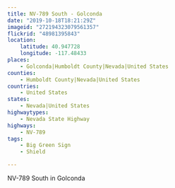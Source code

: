 ```yaml
---
title: NV-789 South - Golconda
date: "2019-10-18T18:21:29Z"
imageid: "272194323079561357"
flickrid: "48981395843"
location:
    latitude: 40.947728
    longitude: -117.48433
places:
    - Golconda|Humboldt County|Nevada|United States
counties:
    - Humboldt County|Nevada|United States
countries:
    - United States
states:
    - Nevada|United States
highwaytypes:
    - Nevada State Highway
highways:
    - NV-789
tags:
    - Big Green Sign
    - Shield

---
```

NV-789 South in Golconda